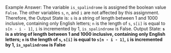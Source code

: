 Example Answer:
The variable `is_spalindrome` is assigned the boolean value `False`. The other variables `s`, `n`, and `i` are not affected by this assignment. Therefore, the Output State is: `s` is a string of length between 1 and 1000 inclusive, containing only English letters; `n` is the length of `s`, `s[i]` is equal to `s[n - i - 1]`, `i` is incremented by 1, `is_spalindrome` is False.
Output State: **`s` is a string of length between 1 and 1000 inclusive, containing only English letters; `n` is the length of `s`, `s[i]` is equal to `s[n - i - 1]`, `i` is incremented by 1, `is_spalindrome` is False**